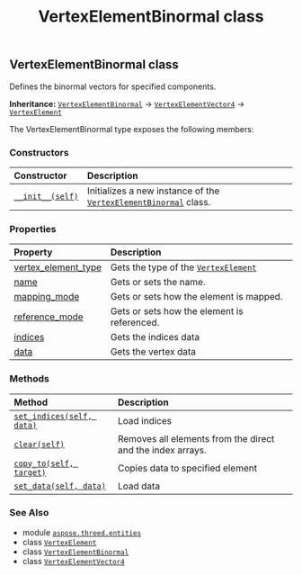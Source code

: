 ﻿---
title: VertexElementBinormal class
second_title: Aspose.3D for Python via .NET API References
description: 
type: docs
weight: 440
url: /python-net/aspose.threed.entities/vertexelementbinormal/
is_root: false
---

## VertexElementBinormal class

Defines the binormal vectors for specified components.



**Inheritance:** [`VertexElementBinormal`](/3d/python-net/aspose.threed.entities/vertexelementbinormal) → 
[`VertexElementVector4`](/3d/python-net/aspose.threed.entities/vertexelementvector4) → 
[`VertexElement`](/3d/python-net/aspose.threed.entities/vertexelement)



The VertexElementBinormal type exposes the following members:

### Constructors
| Constructor | Description |
| :- | :- |
| [`__init__(self)`](/3d/python-net/aspose.threed.entities/vertexelementbinormal/__init__/#) | Initializes a new instance of the [`VertexElementBinormal`](/3d/python-net/aspose.threed.entities/vertexelementbinormal) class. |


### Properties
| Property | Description |
| :- | :- |
| [vertex_element_type](/3d/python-net/aspose.threed.entities/vertexelementbinormal/vertex_element_type) | Gets the type of the [`VertexElement`](/3d/python-net/aspose.threed.entities/vertexelement) |
| [name](/3d/python-net/aspose.threed.entities/vertexelementbinormal/name) | Gets or sets the name. |
| [mapping_mode](/3d/python-net/aspose.threed.entities/vertexelementbinormal/mapping_mode) | Gets or sets how the element is mapped. |
| [reference_mode](/3d/python-net/aspose.threed.entities/vertexelementbinormal/reference_mode) | Gets or sets how the element is referenced. |
| [indices](/3d/python-net/aspose.threed.entities/vertexelementbinormal/indices) | Gets the indices data |
| [data](/3d/python-net/aspose.threed.entities/vertexelementbinormal/data) | Gets the vertex data |


### Methods
| Method | Description |
| :- | :- |
| [`set_indices(self, data)`](/3d/python-net/aspose.threed.entities/vertexelementbinormal/set_indices/#list) | Load indices |
| [`clear(self)`](/3d/python-net/aspose.threed.entities/vertexelementbinormal/clear/#) | Removes all elements from the direct and the index arrays. |
| [`copy_to(self, target)`](/3d/python-net/aspose.threed.entities/vertexelementbinormal/copy_to/#aspose.threed.entities.vertexelementvector4) | Copies data to specified element |
| [`set_data(self, data)`](/3d/python-net/aspose.threed.entities/vertexelementbinormal/set_data/#list) | Load data |



### See Also
* module [`aspose.threed.entities`](..)
* class [`VertexElement`](/3d/python-net/aspose.threed.entities/vertexelement)
* class [`VertexElementBinormal`](/3d/python-net/aspose.threed.entities/vertexelementbinormal)
* class [`VertexElementVector4`](/3d/python-net/aspose.threed.entities/vertexelementvector4)
